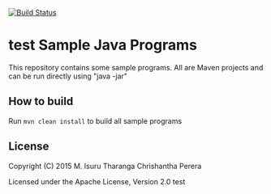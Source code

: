 [![Build Status](https://travis-ci.org/chrishantha/sample-java-programs.svg?branch=master)](https://travis-ci.org/chrishantha/sample-java-programs)

test
Sample Java Programs
====================

This repository contains some sample programs. All are Maven projects and can be run directly using "java -jar"

## How to build

Run `mvn clean install` to build all sample programs

## License

Copyright (C) 2015 M. Isuru Tharanga Chrishantha Perera

Licensed under the Apache License, Version 2.0
test
